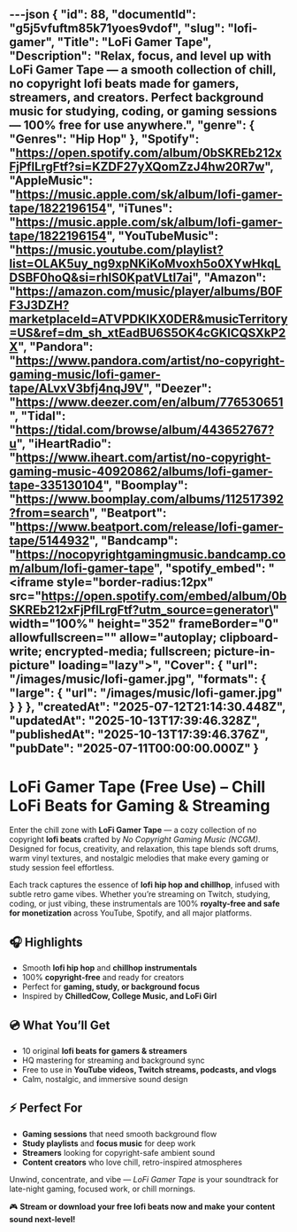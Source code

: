 ---json
{
  "id": 88,
  "documentId": "g5j5vfuftm85k71yoes9vdof",
  "slug": "lofi-gamer",
  "Title": "LoFi Gamer Tape",
  "Description": "Relax, focus, and level up with LoFi Gamer Tape — a smooth collection of chill, no copyright lofi beats made for gamers, streamers, and creators. Perfect background music for studying, coding, or gaming sessions — 100% free for use anywhere.",
  "genre": {
    "Genres": "Hip Hop"
  },
  "Spotify": "https://open.spotify.com/album/0bSKREb212xFjPflLrgFtf?si=KZDF27yXQomZzJ4hw20R7w",
  "AppleMusic": "https://music.apple.com/sk/album/lofi-gamer-tape/1822196154",
  "iTunes": "https://music.apple.com/sk/album/lofi-gamer-tape/1822196154",
  "YouTubeMusic": "https://music.youtube.com/playlist?list=OLAK5uy_ng9xpNKiKoMvoxh5o0XYwHkqLDSBF0hoQ&si=rhlS0KpatVLtI7ai",
  "Amazon": "https://amazon.com/music/player/albums/B0FF3J3DZH?marketplaceId=ATVPDKIKX0DER&musicTerritory=US&ref=dm_sh_xtEadBU6S5OK4cGKlCQSXkP2X",
  "Pandora": "https://www.pandora.com/artist/no-copyright-gaming-music/lofi-gamer-tape/ALvxV3bfj4nqJ9V",
  "Deezer": "https://www.deezer.com/en/album/776530651",
  "Tidal": "https://tidal.com/browse/album/443652767?u",
  "iHeartRadio": "https://www.iheart.com/artist/no-copyright-gaming-music-40920862/albums/lofi-gamer-tape-335130104",
  "Boomplay": "https://www.boomplay.com/albums/112517392?from=search",
  "Beatport": "https://www.beatport.com/release/lofi-gamer-tape/5144932",
  "Bandcamp": "https://nocopyrightgamingmusic.bandcamp.com/album/lofi-gamer-tape",
  "spotify_embed": "<iframe style=\"border-radius:12px\" src=\"https://open.spotify.com/embed/album/0bSKREb212xFjPflLrgFtf?utm_source=generator\" width=\"100%\" height=\"352\" frameBorder=\"0\" allowfullscreen=\"\" allow=\"autoplay; clipboard-write; encrypted-media; fullscreen; picture-in-picture\" loading=\"lazy\"></iframe>",
  "Cover": {
    "url": "/images/music/lofi-gamer.jpg",
    "formats": {
      "large": {
        "url": "/images/music/lofi-gamer.jpg"
      }
    }
  },
  "createdAt": "2025-07-12T21:14:30.448Z",
  "updatedAt": "2025-10-13T17:39:46.328Z",
  "publishedAt": "2025-10-13T17:39:46.376Z",
  "pubDate": "2025-07-11T00:00:00.000Z"
}
---

# LoFi Gamer Tape (Free Use) – Chill LoFi Beats for Gaming & Streaming

Enter the chill zone with **LoFi Gamer Tape** — a cozy collection of no copyright **lofi beats** crafted by *No Copyright Gaming Music (NCGM)*. Designed for focus, creativity, and relaxation, this tape blends soft drums, warm vinyl textures, and nostalgic melodies that make every gaming or study session feel effortless.  

Each track captures the essence of **lofi hip hop and chillhop**, infused with subtle retro game vibes. Whether you’re streaming on Twitch, studying, coding, or just vibing, these instrumentals are 100% **royalty-free and safe for monetization** across YouTube, Spotify, and all major platforms.  

## 🎧 Highlights
- Smooth **lofi hip hop** and **chillhop instrumentals**  
- 100% **copyright-free** and ready for creators  
- Perfect for **gaming, study, or background focus**  
- Inspired by **ChilledCow, College Music, and LoFi Girl**  

## 💿 What You’ll Get
- 10 original **lofi beats for gamers & streamers**  
- HQ mastering for streaming and background sync  
- Free to use in **YouTube videos, Twitch streams, podcasts, and vlogs**  
- Calm, nostalgic, and immersive sound design  

## ⚡ Perfect For
- **Gaming sessions** that need smooth background flow  
- **Study playlists** and **focus music** for deep work  
- **Streamers** looking for copyright-safe ambient sound  
- **Content creators** who love chill, retro-inspired atmospheres  

Unwind, concentrate, and vibe — *LoFi Gamer Tape* is your soundtrack for late-night gaming, focused work, or chill mornings.  

🎮 **Stream or download your free lofi beats now and make your content sound next-level!**
